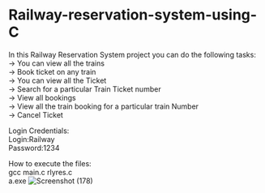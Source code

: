 # Railway-reservation-system-using-C<br/>
In this Railway Reservation System project you can do the following tasks:</br>
-> You can view all the trains <br/>
-> Book ticket on any train</br>
-> You can view all the Ticket</br>
-> Search for a particular Train Ticket number</br>
-> View all bookings</br>
-> View all the  train booking for a particular train Number</br>
-> Cancel Ticket</br>

Login Credentials:</br>
Login:Railway</br>
Password:1234

How to execute the files:</br>
gcc main.c rlyres.c</br>
a.exe
![Screenshot (178)](https://user-images.githubusercontent.com/79798048/180957353-809067f6-8f2d-40dc-963f-d18daef6319f.png)
